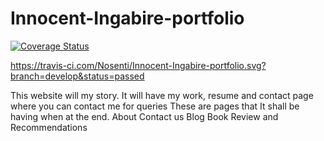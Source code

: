 # Innocent-Ingabire-portfolio

[![Coverage Status](https://coveralls.io/repos/github/Nosenti/Innocent-Ingabire-portfolio/badge.svg?branch=ft-test)](https://coveralls.io/github/Nosenti/Innocent-Ingabire-portfolio?branch=ft-test)

https://travis-ci.com/Nosenti/Innocent-Ingabire-portfolio.svg?branch=develop&status=passed

This website will my story. It will have my work, resume and contact page where you can contact me for queries
These are pages that It shall be having when at the end.
About
Contact us
Blog
Book Review and Recommendations
